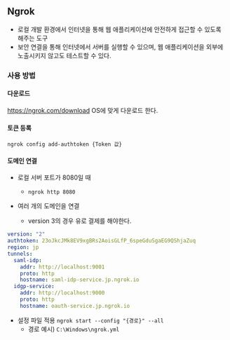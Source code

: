 ## Ngrok
* 로컬 개발 환경에서 인터넷을 통해 웹 애플리케이션에 안전하게 접근할 수 있도록 해주는 도구  
* 보안 연결을 통해 인터넷에서 서버를 실행할 수 있으며, 웹 애플리케이션을 외부에 노출시키지 않고도 테스트할 수 있다.

### 사용 방법

#### 다운로드
https://ngrok.com/download OS에 맞게 다운로드 한다.

#### 토큰 등록
`ngrok config add-authtoken {Token 값}`

#### 도메인 연결
* 로컬 서버 포트가 8080일 때  
  * `ngrok http 8080`

* 여러 개의 도메인을 연결
  * version 3의 경우 유로 결제를 해야한다.
```yaml
version: "2"
authtoken: 23oJkcJMk8EV9xgBRs2AoisGLfP_6speGduSgaEG9QShjaZuq
region: jp
tunnels:
  saml-idp:
    addr: http://localhost:9001
    proto: http
    hostname: saml-idp-service.jp.ngrok.io
  idgp-service:
    addr: http://localhost:9000
    proto: http
    hostname: oauth-service.jp.ngrok.io
```

* 설정 파일 적용
`ngrok start --config "{경로}" --all`
  * 경로 예시) `C:\Windows\ngrok.yml`
